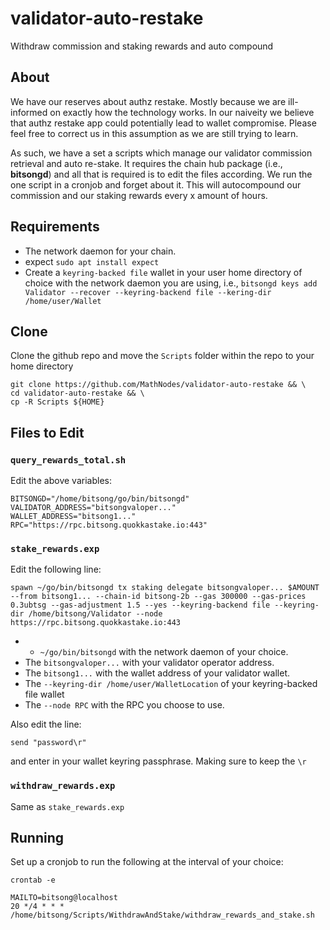 # validator-auto-restake
Withdraw commission and staking rewards and auto compound

## About
We have our reserves about authz restake. Mostly because we are ill-informed on exactly how the technology works. In our naiveity we believe that authz restake app could potentially lead to wallet compromise. Please feel free to correct us in this assumption as we are still trying to learn.

As such, we have a set a scripts which manage our validator commission retrieval and auto re-stake. It requires the chain hub package (i.e., **bitsongd**) and all that is required is to edit the files according. We run the one script in a cronjob and forget about it. This will autocompound our commission and our staking rewards every x amount of hours. 

## Requirements

* The network daemon for your chain.
* expect
     `sudo apt install expect`
* Create a `keyring-backed file` wallet in your user home directory of choice with the network daemon you are using, i.e.,
	 `bitsongd keys add Validator --recover --keyring-backend file --kering-dir /home/user/Wallet`


## Clone

Clone the github repo and move the `Scripts` folder within the repo to your home directory

```shell
git clone https://github.com/MathNodes/validator-auto-restake && \
cd validator-auto-restake && \
cp -R Scripts ${HOME}
```

## Files to Edit

### `query_rewards_total.sh`

Edit the above variables:

```shell
BITSONGD="/home/bitsong/go/bin/bitsongd"
VALIDATOR_ADDRESS="bitsongvaloper..."
WALLET_ADDRESS="bitsong1..."
RPC="https://rpc.bitsong.quokkastake.io:443"
```

### `stake_rewards.exp`

Edit the following line:

```
spawn ~/go/bin/bitsongd tx staking delegate bitsongvaloper... $AMOUNT --from bitsong1... --chain-id bitsong-2b --gas 300000 --gas-prices 0.3ubtsg --gas-adjustment 1.5 --yes --keyring-backend file --keyring-dir /home/bitsong/Validator --node https://rpc.bitsong.quokkastake.io:443
```

* * `~/go/bin/bitsongd` with the network daemon of your choice. 
* The `bitsongvaloper...` with your validator operator address. 
* The `bitsong1...` with the wallet address of your validator wallet.
* The `--keyring-dir /home/user/WalletLocation` of your keyring-backed file wallet
* The `--node RPC` with the RPC you choose to use. 

Also edit the line:

```
send "password\r"
```

and enter in your wallet keyring passphrase. Making sure to keep the `\r`

### `withdraw_rewards.exp`

Same as `stake_rewards.exp`

## Running

Set up a cronjob to run the following at the interval of your choice:

`crontab -e`

```shell
MAILTO=bitsong@localhost
20 */4 * * * /home/bitsong/Scripts/WithdrawAndStake/withdraw_rewards_and_stake.sh
```

